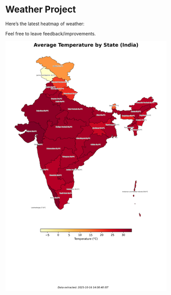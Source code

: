 # Weather Project

Here’s the latest heatmap of weather:

Feel free to leave feedback/improvements.

![India Heatmap](docs/assets/india_heatmap.png?v=F0AD32)
